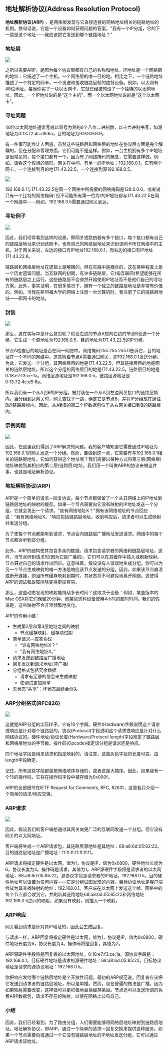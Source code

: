 ## 地址解析协议(Address Resolution Protocol)

**地址解析协议(ARP)** ，是网络层发现与它直接连接的网络地址相关的链路地址的机制。换句话说，它是一个设备如何获得问题的答案。"我有一个IP分组，它的下一跳是这个地址——我应该把它发送到哪个链路地址？"



### 地址层

![](../.gitbook/Unit1-Internet-and-IP/1.13/1.jpg)

之所以需要ARP，是因为每个协议层都有自己的名称和地址。IP地址是一个网络层的地址：它描述了一个主机，一个网络层的唯一目的地。相比之下，一个链路地址描述了一个特定的网卡，一个发送和接收链路层帧的独特设备。例如，以太网有48位地址。每当你买了一块以太网卡，它就已经被预设了一个独特的以太网地址。因此，一个IP地址说的是“这个主机”，而一个以太网地址说的是“这个以太网卡”。



### 寻址问题

48位以太网地址通常写成以冒号为界的6个八位二进制数，以十六进制书写，如源地址为0:13:72:4c:d9:6a，目的地址为9:9:9:9:9:9。

有一件事可能会让人困惑，虽然这些链路层和网络层的地址在协议层方面是完全解耦的，但在分配和管理方面，它们可能不是这样。例如，一台主机拥有多个IP地址是很常见的，每个接口都有一个。因为有了网络掩码的概念，它需要这样做。例如，请看这个假想的情形。网关在中间，有单一的IP地址：192.168.0.1。它有两个网卡，一个连接到目的地171.43.22.5，一个连接到源192.168.0.5。

![](../.gitbook/Unit1-Internet-and-IP/1.13/2.jpg)

192.168.0.1与171.43.22.5在同一个网络中所需要的网络掩码是128.0.0.0，或者说只有一个比特的网络掩码! 但不可能所有第一位为1的IP地址都与171.43.22.5在同一个网络中——例如，192.168.0.5需要通过网关到达。



### 寻址例子

![](../.gitbook/Unit1-Internet-and-IP/1.13/3.jpg)

因此，我们经常看到这样的设置，即网关或路由器有多个接口，每个接口都有自己的链路层地址来识别该网卡，也有自己的网络层地址来识别该网卡所在网络中的主机。对于网关来说，左边的接口有IP地址192.168.0.1，而右边的接口有IP地址171.43.22.8。

链路层和网络层地址在逻辑上是解耦的，但在实践中是耦合的，这在某种程度上是一个历史遗留问题。当互联网的初期，有许多链路层，它(指互联网)希望能够在所有的链路层之上运行。这些链路层不会突然开始使用IP地址而不是他们自己的寻址方案。此外，事实证明，在很多情况下，拥有一个独立的链路层地址是非常有价值的。例如，当我在斯坦福大学的网络上注册一台计算机时，我注册了它的链路层地址——即网卡的地址。



### 封装

![](../.gitbook/Unit1-Internet-and-IP/1.13/4.jpg)

那么，这在实际中是什么意思呢？假设左边的节点A想向右边的节点B发送一个分组。它生成一个源地址为192.168.0.5、目的地址为171.43.22.5的IP分组。

节点A检查目的地址是否在同一网络中。网络掩码255.255.255.0告诉它，目的地址在一个不同的网络中。这意味着节点A需要通过网关，即192.168.0.1发送分组。为此，它发送一个分组，其网络层目的地是171.43.22.5，但其链接层目的地是网关的链路层地址。所以这个分组的网络层目的地是171.43.22.5，链路层目的地是0:18:e7:f3:ce:1a。网络层源地址是192.168.0.5，链路层源地址是0:13:72:4c:d9:6a。

所以我们有一个从A到B的IP分组，被封装在一个从A到左边网关接口的链路层帧内。当分组到达网关时，网关查找下一跳，确定它是节点B，并将IP分组放在通往B的链路层帧内。因此，从A到B的第二个IP数据包位于从右网关接口到B的链路层内。



### 示例问题

![](../.gitbook/Unit1-Internet-and-IP/1.13/5.jpg)

因此，在这里我们得到了ARP解决的问题。我的客户端知道它需要通过IP地址为192.168.0.1的网关发送一个分组。然而，要做到这一点，它需要有与192.168.0.1相关的链路层地址。它如何获得这个地址呢？我们需要以某种方式将第三层(网络层)地址映射到其相应的第二层(链路层)地址。我们用一个叫做ARP的协议来做这件事，也就是地址解析协议。



### 地址解析协议(ARP)

ARP是一个简单的请求—回复协议。每个节点都保留了一个从其网络上的IP地址到链路层地址的映射的缓存。如果一个节点需要向它没有映射的IP地址发送一个分组，它就会发出一个请求。"谁有网络地址X？"拥有该网络地址的节点回应说："我有网络地址X。"响应包括链路层地址。收到响应后，请求者可以生成映射并发送分组。

为了使每个节点都能听到请求，节点会向链路层广播地址发送请求。网络中的每个节点都会听到该分组。

此外，ARP的结构使其包含多余的数据。请求包含请求者的网络和链路层地址。这样，当节点听到请求时(因为它是广播的)，它们可以在其缓存中插入或刷新映射。节点**只**对自己的请求作出回应。这意味着，假设没有人错误地生成分组，你可以为另一个节点生成映射的唯一方法是响应该节点发送的分组。因此，如果该节点崩溃或断开连接，则当所有缓存映射到期时，其状态将不可避免地离开网络。这使得ARP的调试和故障排除变得更加容易。

那么，这些动态发现的映射能持续多长时间？这取决于设备：例如，某些版本的Mac OSX将它们保留20分钟，而某些思科设备使用4小时的超时时间。我们的假设是，这些映射不会非常频繁地变化。

ARP的作用小结：

- 生成第2层和第3层地址之间的映射
  - 节点缓存映射、缓存项过期
- 简单请求—应答协议
  - “谁有网络地址X？”
  - “我有网络地址X。”
- 请求发送到链路层广播地址
- 回复发送到请求地址(非广播)
- 分组格式包括冗余数据
  - 请求有足够的信息来生成映射
  - 使调试更加简单
- 无状态“共享”：坏状态最终会消失



### ARP分组格式(RFC826)

![](../.gitbook/Unit1-Internet-and-IP/1.13/6.jpg)

这就是ARP分组的实际样子。它有10个字段。硬件(Hardware)字段说明这个请求或响应是针对哪个链路层的。协议(Protocol)字段说明这个请求或响应是针对什么网络协议的。硬件地址/协议长度(Hardware/Protocol length)字段规定了链路层和网络层地址的字节数。操作码(Opcode)指定该分组是请求还是响应。

四个地址字段是用来请求和指定映射的，请注意，这些灰色字段的长度可变，由length字段确定。

记住，所有这些字段都是按网络顺序存储的，或者说是大端序。因此，如果我有一个15的操作码，它将在操作码字段中被存储为0x000f。

ARP的全部细节在IETF Request for Comments, RFC, 826中，这里我只介绍一个简单的请求/响应交换。



### ARP请求

![](../.gitbook/Unit1-Internet-and-IP/1.13/5.jpg)

因此，假设我们的客户端想通过其网关向更广泛的互联网发送一个分组。但它没有网关的以太网地址。

客户端将生成一个ARP请求包，其链路层源地址是其地址：68:a8:6d:05:82:22。目的链路层地址是广播地址：ff:ff:ff:ff:ff:ff:ff。

ARP请求将指定硬件是以太网，值为1，协议是IP，值为0x0800，硬件地址长度为6，协议长度为4。操作码是请求，其值为1。ARP源硬件字段将是请求者的以太网地址，68:a8:6d:05:85:22。源协议字段是请求者的IP地址，192.168.0.5。目的硬件地址可以设置为任何内容——它是分组试图发现的内容。目标协议地址是客户端尝试为其查找映射的地址：192.168.0.1。客户端在以太网上发送这个帧。网络中的每个节点都会收到它，并刷新其链路地址68:a8:6d:05:85:22和网络地址192.168.0.5之间的映射，如果没有映射，则插入一个映射。



### ARP响应

网关看到请求是针对其IP地址的，因此会生成回复。

与请求一样，ARP回复将指定硬件是以太网，值为1，协议是IP，值为0x0800，硬件地址长度为6，协议长度为4。操作码将是回复，其值为2。

ARP源硬件字段将是回复者的以太网地址，0:18:e7:f3:ce:1a。源协议字段是：192.168.0.1。目标硬件地址是请求的源硬件地址：68:a8:6d:05:85:22。目标协议地址是请求的源协议地址：192.168.0.5。

你把响应发给哪个链路层地址是个开放性问题。最初的ARP规范说，回复者应该把它发送到请求者的链路层地址，所以是单播。然而，现在普遍的做法是广播，因为如果映射需要改变，这样做可以更积极地替换缓存条目。节点还可以发送所谓的免费ARP数据包，请求不存在的映射，以便在网络上公布自己。



### 小结

因此，我们已经看到，为了路由分组，人们需要能够将网络层地址映射到链路层地址。地址解析协议，即ARP，通过一个简单的请求—回复交换来提供这种服务。如果一个节点需要向或通过一个它没有链路层地址的IP地址发送分组，它可以通过ARP请求该地址。
